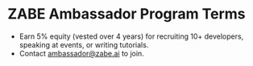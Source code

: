 # ZABE Ambassador Program Terms
- Earn 5% equity (vested over 4 years) for recruiting 10+ developers, speaking at events, or writing tutorials.
- Contact ambassador@zabe.ai to join.